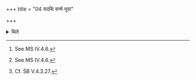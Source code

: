 +++
title = "04 सदसि सन्मे भूया"

+++

<details><summary>थिते</summary>

4. Or[^1] with sadasi san me bhūyāḥ....[^1] according to some it should be a milk-mess for Mitrāvaruṇau.[^3]  

[^1]: See MS IV.4.6.  

[^2]: TS I.6.5.e. (See IV.14.3)  

[^3]: Cf. ŚB V.4.3.27. 
</details>
